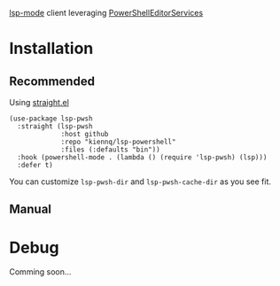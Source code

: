 [lsp-mode](https://github.com/emacs-lsp/lsp-mode) client leveraging [PowerShellEditorServices](https://github.com/PowerShell/PowerShellEditorServices)

# Installation
## Recommended
Using [straight.el](https://github.com/raxod502/straight.el)

``` emacs-lisp
(use-package lsp-pwsh
  :straight (lsp-pwsh
             :host github
             :repo "kiennq/lsp-powershell"
             :files (:defaults "bin"))
  :hook (powershell-mode . (lambda () (require 'lsp-pwsh) (lsp)))
  :defer t)
```

You can customize `lsp-pwsh-dir` and `lsp-pwsh-cache-dir` as you see fit.

## Manual

# Debug
Comming soon...

